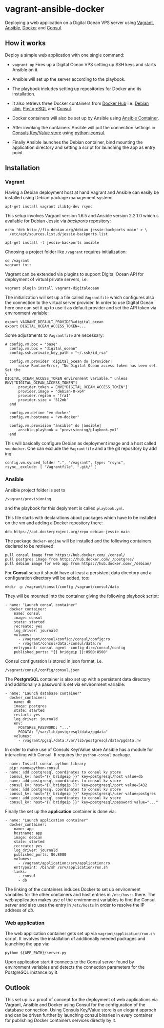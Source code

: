 
# vagrant-ansible-docker

Deploying a web application on a Digital Ocean VPS server using 
[Vagrant](https://www.vagrantup.com/), [Ansible](https://www.ansible.com/), 
[Docker](https://www.docker.com/) and [Consul](https://www.consul.io/).

## How it works

Deploy a simple web application with one single command:

* `vagrant up`
  Fires up a Digital Ocean VPS setting up SSH keys and starts Ansible on it.

* Ansible will set up the server according to the playbook.

* The playbook includes setting up repositories for Docker and its 
  installation.

* It also retrievs three Docker containers from [Docker 
  Hub](https://hub.docker.com/) i.e. [Debian 
slim](https://hub.docker.com/_/debian/), 
  [PostgreSQL](https://hub.docker.com/_/postgres/) and 
[Consul](https://hub.docker.com/_/consul/).

* Docker containers will also be set up by Ansible using [Ansible 
  Container](https://www.ansible.com/ansible-container).

* After invoking the containers Ansible will put the connection settings in 
  [Consuls Key/Value 
store](https://www.consul.io/intro/getting-started/kv.html) using 
[python-consul](https://github.com/cablehead/python-consul).

*  Finally Ansible launches the Debian container, bind mounting the 
   application directory and setting a script for launching the app as entry point. 


## Installation

### Vagrant

Having a Debian deployment host at hand Vagrant and Ansible can easily be 
installed using Debian package management system:

    apt-get install vagrant zlib1g-dev rsync

This setup involves Vagrant version 1.6.5 and Ansible version 2.2.1.0 which 
s available for Debian Jessie via *backports* repository:

    echo 'deb http://ftp.debian.org/debian jessie-backports main' > \
      /etc/apt/sources.list.d/jessie-backports.list

    apt-get install -t jessie-backports ansible

Choosing a project folder like `/vagrant` requires initialization:

    cd /vagrant
    vagrant init

Vagrant can be extended via plugins to support Digital Ocean API for 
deployment of virtual private servers, i.e.

    vagrant plugin install vagrant-digitalocean

The initialization will set up a file called `Vagrantfile` which configures 
also the connection to the virtual server provider. In order to use Digital 
Ocean here one can set it up to use it as default provider and set the API 
token via environment variable:

    export VAGRANT_DEFAULT_PROVIDER=digital_ocean
    export DIGITAL_OCEAN_ACCESS_TOKEN=...

Some adjustments to `Vagrantfile` are necessary:

    # config.vm.box = "base"
      config.vm.box = "digital_ocean"
      config.ssh.private_key_path = "~/.ssh/id_rsa"
    
      config.vm.provider :digital_ocean do |provider|
          raise RuntimeError, "No Digital Ocean access token has been set. Set the 
    \
    DIGITAL_OCEAN_ACCESS_TOKEN environment variable." unless 
    ENV["DIGITAL_OCEAN_ACCESS_TOKEN"]
          provider.token = ENV["DIGITAL_OCEAN_ACCESS_TOKEN"]
          provider.image = 'debian-8-x64'
          provider.region = 'fra1'
          provider.size = '512mb'
      end
    
      config.vm.define "vm-docker"
      config.vm.hostname = "vm-docker"
    
      config.vm.provision "ansible" do |ansible|
          ansible.playbook = "provisioning/playbook.yml"
      end


This will basically configure Debian as deployment image and a host called 
`vm-docker`. One can exclude the `Vagrantfile` and a the git repository by add 
ing:

    config.vm.synced_folder ".", "/vagrant", type: "rsync", rsync__exclude: [ "Vagrantfile", ".git/" ]


### Ansible

Ansible project folder is set to

    /vagrant/provisioning

and the playbook for this deplyment is called `playbook.yml`.

This file starts with declarations about packages which have to be installed 
on the vm and adding a Docker repository there:

    deb https://apt.dockerproject.org/repo debian-jessie main

The package `docker-engine` will be installed and the following containers 
declared to be retrieved:

    pull consul image from https://hub.docker.com/_/consul/
    pull postgres image from https://hub.docker.com/_/postgres/
    pull debian image for web app from https://hub.docker.com/_/debian/

For **Consul** setup it should have at least a persistent data directory and a 
configuration directory will be added, too:

    mkdir -p /vagrant/consul/config /vagrant/consul/data

They will be mounted into the container giving the following playbook script:

    - name: "Launch consul container"
      docker_container:
        name: consul
        image: consul
        state: started
        recreate: yes
        log_driver: journald
        volumes:
          - /vagrant/consul/config:/consul/config:ro
          - /vagrant/consul/data:/consul/data:rw
        entrypoint: consul agent -config-dir=/consul/config
        published_ports: "{{ bridgeip }}:8500:8500"

Consul configuration is stored in json format, i.e.

    /vagrant/consul/config/consul.json


The **PostgreSQL** container is also set up with a persistent data directory 
and additionally a password is set via environment variable:

    - name: "Launch database container"
      docker_container:
        name: db
        image: postgres
        state: started
        restart: yes
        log_driver: journald
        env:
          POSTGRES_PASSWORD: "..."
          PGDATA: "/var/lib/postgresql/data/pgdata"
        volumes:
          - /vagrant/pgsql/data:/var/lib/postgresql/data/pgdata:rw


In order to make use of Consuls Key/Value store Ansible has a module for 
interacting with Consul. It requires the `python-consul` package.

    - name: Install consul python library
      pip: name=python-consul
    - name: add postgresql coordinates to consul kv store
      consul_kv: host="{{ bridgeip }}" key=postgresql/host value=db
    - name: add postgresql coordinates to consul kv store
      consul_kv: host="{{ bridgeip }}" key=postgresql/port value=5432
    - name: add postgresql coordinates to consul kv store
      consul_kv: host="{{ bridgeip }}" key=postgresql/user value=postgres
    - name: add postgresql coordinates to consul kv store
      consul_kv: host="{{ bridgeip }}" key=postgresql/password value="..."


Finally the set up the **application** container is done via:

    - name: "Launch application container"
      docker_container:
        name: app
        hostname: app
        image: debian
        state: started
        recreate: yes
        log_driver: journald
        published_ports: 80:8080
        volumes:
          - /vagrant/application:/srv/application:ro
        entrypoint: /bin/sh /srv/application/run.sh
        links:
          - consul
          - db

The linking of the containers induces Docker to set up environment variables 
for the other containers and host entries in `/etc/hosts` there. The web 
application makes use of the environment variables to find the Consul server 
and also uses the entry in `/etc/hosts` in order to resolve the IP address of 
*db*.


### Web application

The web application container gets set up via `vagrant/application/run.sh` 
script. It involves the installation of additionally needed packages and 
launching the app via:

    python ${APP_PATH}/server.py

Upon application start it connects to the Consul server found by environment 
variables and detects the connection parameters for the PostgreSQL instance by 
it.


## Outlook

This set up is a proof of concept for the deployment of web applications via 
Vagrant, Ansible and Docker using Consul for the configuration of the database 
connection. Using Consuls Key/Value store is an elegant approch and can be 
driven further by launching consul binaries in every container for publishing 
Docker containers services directly by it.

